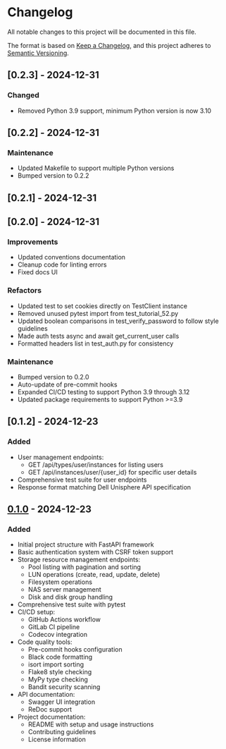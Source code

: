 # Changelog

All notable changes to this project will be documented in this file.

The format is based on [Keep a Changelog](https://keepachangelog.com/en/1.0.0/),
and this project adheres to [Semantic Versioning](https://semver.org/spec/v2.0.0.html).

## [0.2.3] - 2024-12-31

### Changed
- Removed Python 3.9 support, minimum Python version is now 3.10

## [0.2.2] - 2024-12-31

### Maintenance
- Updated Makefile to support multiple Python versions
- Bumped version to 0.2.2

## [0.2.1] - 2024-12-31

## [0.2.0] - 2024-12-31

### Improvements
- Updated conventions documentation
- Cleanup code for linting errors
- Fixed docs UI

### Refactors
- Updated test to set cookies directly on TestClient instance
- Removed unused pytest import from test_tutorial_52.py
- Updated boolean comparisons in test_verify_password to follow style guidelines
- Made auth tests async and await get_current_user calls
- Formatted headers list in test_auth.py for consistency

### Maintenance
- Bumped version to 0.2.0
- Auto-update of pre-commit hooks
- Expanded CI/CD testing to support Python 3.9 through 3.12
- Updated package requirements to support Python >=3.9

## [0.1.2] - 2024-12-23

### Added
- User management endpoints:
  - GET /api/types/user/instances for listing users
  - GET /api/instances/user/{user_id} for specific user details
- Comprehensive test suite for user endpoints
- Response format matching Dell Unisphere API specification

## [0.1.0] - 2024-12-23

### Added
- Initial project structure with FastAPI framework
- Basic authentication system with CSRF token support
- Storage resource management endpoints:
  - Pool listing with pagination and sorting
  - LUN operations (create, read, update, delete)
  - Filesystem operations
  - NAS server management
  - Disk and disk group handling
- Comprehensive test suite with pytest
- CI/CD setup:
  - GitHub Actions workflow
  - GitLab CI pipeline
  - Codecov integration
- Code quality tools:
  - Pre-commit hooks configuration
  - Black code formatting
  - isort import sorting
  - Flake8 style checking
  - MyPy type checking
  - Bandit security scanning
- API documentation:
  - Swagger UI integration
  - ReDoc support
- Project documentation:
  - README with setup and usage instructions
  - Contributing guidelines
  - License information

[0.1.0]: https://github.com/nirabo/dell-unisphere-mock-api/releases/tag/v0.1.0
